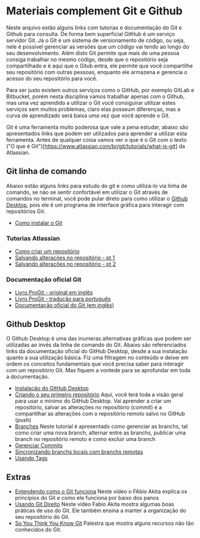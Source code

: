 # Materiais complement Git e Github
Neste arquivo estão alguns links com tutorias e documentação do Git e Github para consulta. De forma bem superficial GitHub é um serviço servidor Git. Já o Git é um sistema de versionamento de código, ou seja, nele é possível gerenciar as versões que um código vai tendo ao longo do seu desenvolvimento. Além disto Git permite que mais de uma pessoa consiga trabalhar no mesmo código, desde que o repositório seja compartilhado e é aqui que o Gitub entra, ele permite que você compartilhe seu repositório com outras pessoas, enquanto ele armazena e gerencia o acesso do seu repositório para você. 

Para ser justo existem outros serviços como o GitHub, por exemplo GitLab e Bitbucket, porém nesta disciplina vamos trabalhar apenas com o Github, mas uma vez aprendido a utilizar o Git você consiguirar utilizar estes serviços sem muitos problemas, claro elas posseum diferenças, mas a curva de aprendizado será baixa uma vez que você aprende o Git.

Git é uma ferramenta muito poderosa que vale a pena estudar, abaixo são apresentados links que podem ser utilizados para aprender a utilizar esta ferramenta. Antes de qualquer coisa vamos ver o que é o Git com o texto ("O que é Git")[https://www.atlassian.com/br/git/tutorials/what-is-git] da Atlassian.

## Git linha de comando
Abaixo estão alguns links para estudo do git e como utilizá-lo via linha de comando, se não se sentir confortável em utilizar o Git através de comandos no terminal, você pode pular direto para como utilizar o [Github Desktop](#github-desktop), pois ele é um programa de interface gráfica para interagir com repositórios Git. 

- [Como instalar o Git](https://git-scm.com/book/pt-br/v2/Come%C3%A7ando-Instalando-o-Git)

### Tutorias Atlassian
- [Como criar um repositório](https://www.atlassian.com/br/git/tutorials/setting-up-a-repository)
- [Salvando alterações no repositório - pt 1](https://www.atlassian.com/br/git/tutorials/saving-changes)
- [Salvando alterações no repositório - pt 2](https://www.atlassian.com/br/git/tutorials/saving-changes/git-commit)

### Documentação oficial Git
- [Livro ProGit - original em inglês](https://git-scm.com/book/en/v2)
- [Livro ProGit - tradução para português](https://git-scm.com/book/pt-br/v2)
- [Documentação oficial do Git (em inglès)](https://git-scm.com/doc)

## Github Desktop
O Github Desktop é uma das inumeras alternativas gráficas que podem ser utilizadas ao invés da linha de comando do Git. Abaixo são referenciados links da documentação oficial do GitHub Desktop, desde a sua instalação quanto a sua utilização básica. Fiz uma filtragem no conteúdo e deixei em ordem os conceitos fundamentais que você precisa saber para interagir com um repositório Git. Mas fiquem a vontede para se aprofundar em toda a documentação.

- [Instalação do GitHub Desktop](https://docs.github.com/pt/desktop/installing-and-authenticating-to-github-desktop/installing-github-desktop?platform=windows)
- [Criando o seu primeiro repositório](https://docs.github.com/pt/desktop/overview/creating-your-first-repository-using-github-desktop) Aqui, você terá toda a visão geral para usar o mínimo do GitHub Desktop. Vai aprender a criar um repositório, salvar as alterações no repositório (commit) e a compartilhar as alterações com o repositório remoto salvo no GitHub (push)
- [Branches](https://docs.github.com/pt/desktop/making-changes-in-a-branch/managing-branches-in-github-desktop) Neste tutorial é apresentado como gerenciar as branchs, tal como criar uma nova branch, alternar entre as branchs, publicar uma branch no repositório remoto e como excluir uma branch
- [Gerenciar Commits](https://docs.github.com/pt/desktop/managing-commits/options-for-managing-commits-in-github-desktop)
- [Sincronizando branchs locais com branchs remotas](https://docs.github.com/pt/desktop/working-with-your-remote-repository-on-github-or-github-enterprise/syncing-your-branch-in-github-desktop)
- [Usando Tags](https://docs.github.com/pt/desktop/managing-commits/managing-tags-in-github-desktop)

## Extras

- [Entendendo como o Git funciona](https://www.youtube.com/watch?v=6Czd1Yetaac) Neste vídeo o FAbio Akita explica os princípios do Git  e como ele funciona por baixo dos panos
- [Usando Git Direito](https://www.youtube.com/watch?v=6OokP-NE49k) Neste vídeo Fabio Akita mostra algumas boas práticas de uso do Git. Ele também ensina a manter a organização do seu repositório do Git.
- [So You Think You Know Git](https://www.youtube.com/watch?v=aolI_Rz0ZqY) Palestra que mostra alguns recursos não tão conhecidos do Git.